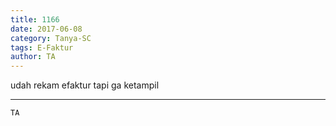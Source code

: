 ```yaml
---
title: 1166
date: 2017-06-08
category: Tanya-SC
tags: E-Faktur
author: TA
---
```


udah rekam efaktur tapi ga ketampil

---



`TA`
